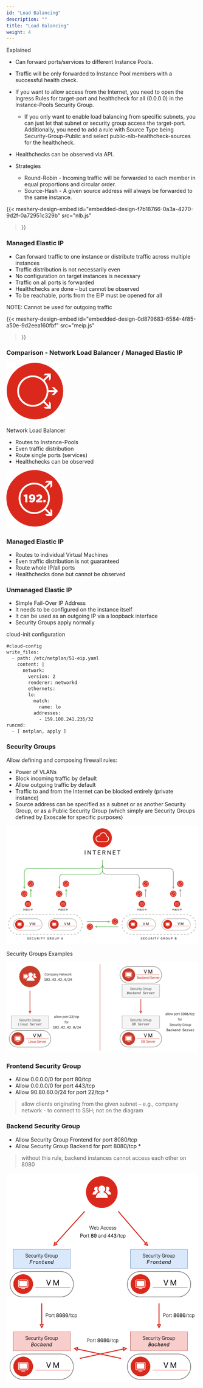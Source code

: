 ```yaml
---
id: "Load Balancing"
description: ""
title: "Load Balancing"
weight: 4
---
```


Explained

- Can forward ports/services to different Instance Pools.

- Traffic will be only forwarded to Instance Pool members with a successful health check.

- If you want to allow access from the Internet, you need to open the Ingress Rules for target-port and healthcheck for all (0.0.0.0) in the Instance-Pools Security Group.

    - If you only want to enable load balancing from specific subnets, you can just let that subnet or security group access the target-port. Additionally, you need to add a rule with Source Type being Security-Group-Public and select public-nlb-healthcheck-sources for the healthcheck.

- Healthchecks can be observed via API.

- Strategies

   - Round-Robin - Incoming traffic will be forwarded to each member in equal proportions and circular order.
   - Source-Hash - A given source address will always be forwarded to the same instance.


{{< meshery-design-embed
  id="embedded-design-f7b18766-0a3a-4270-9d2f-0a72951c329b"
  src="nlb.js"
>}}

### Managed Elastic IP

- Can forward traffic to one instance or distribute traffic across multiple instances
- Traffic distribution is not necessarily even
- No configuration on target instances is necessary
- Traffic on all ports is forwarded
- Healthchecks are done – but cannot be observed
- To be reachable, ports from the EIP must be opened for all

NOTE: Cannot be used for outgoing traffic

{{< meshery-design-embed
  id="embedded-design-0d879683-6584-4f85-a50e-9d2eea160fbf"
  src="meip.js"
>}}


### Comparison - Network Load Balancer / Managed Elastic IP
![nlb-icon](nlb-icon.png)

Network Load Balancer

- Routes to Instance-Pools
- Even traffic distribution
- Route single ports (services)
- Healthchecks can be observed

![meip-icon](meip-icon.png)

### Managed Elastic IP

- Routes to individual Virtual Machines
- Even traffic distribution is not guaranteed
- Route whole IP/all ports
- Healthchecks done but cannot be observed

### Unmanaged Elastic IP

- Simple Fail-Over IP Address
- It needs to be configured on the instance itself
- It can be used as an outgoing IP via a loopback interface
- Security Groups apply normally

cloud-init configuration
```
#cloud-config
write_files:
  - path: /etc/netplan/51-eip.yaml
    content: |
      network:
        version: 2
        renderer: networkd
        ethernets:
        lo:
          match:
            name: lo
          addresses:
            - 159.100.241.235/32
runcmd:
  - [ netplan, apply ]
```

### Security Groups
Allow defining and composing firewall rules:

- Power of VLANs
- Block incoming traffic by default
- Allow outgoing traffic by default
- Traffic to and from the Internet can be blocked entirely (private instance)
- Source address can be specified as a subnet or as another Security Group, or as a Public Security Group (which simply are Security Groups defined by Exoscale for specific purposes)

![secuirty-groups](secuirty-groups.png)

Security Groups Examples

![SG-example1](SG-example1.png)

### Frontend Security Group

- Allow 0.0.0.0/0 for port 80/tcp
- Allow 0.0.0.0/0 for port 443/tcp
- Allow 90.80.60.0/24 for port 22/tcp *

> allow clients originating from the given subnet – e.g., company network - to connect to SSH; not on the diagram

### Backend Security Group

- Allow Security Group Frontend for port 8080/tcp
- Allow Security Group Backend for port 8080/tcp *

> without this rule, backend instances cannot access each other on 8080

![SG-example2](SG-example2.png)
